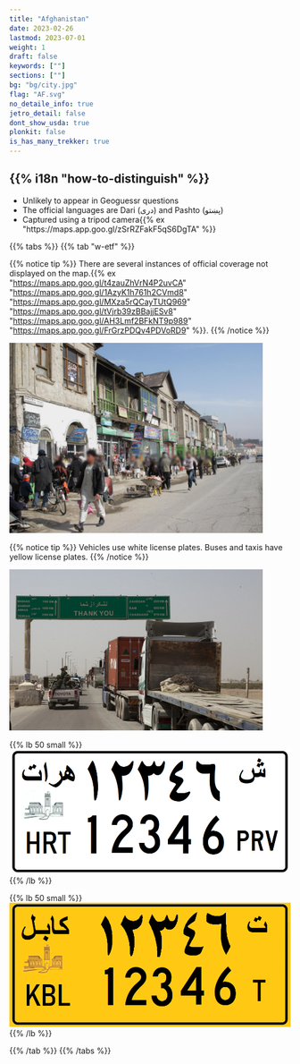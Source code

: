 ```yaml
---
title: "Afghanistan"
date: 2023-02-26
lastmod: 2023-07-01
weight: 1
draft: false
keywords: [""]
sections: [""]
bg: "bg/city.jpg"
flag: "AF.svg"
no_detaile_info: true
jetro_detail: false
dont_show_usda: true
plonkit: false
is_has_many_trekker: true
---
```


<div class="main-desciption country-description">
    <h2 class="section-title">{{% i18n "how-to-distinguish" %}}</h2>
    <ul class="rule-list">
        <li class="no-evidence">Unlikely to appear in Geoguessr questions</li>
        <li>The official languages are Dari (دری) and Pashto (پښتو)</li>
        <li>Captured using a tripod camera{{% ex "https://maps.app.goo.gl/zSrRZFakF5qS6DgTA" %}}</li>
    </ul>
</div>

{{% tabs %}}
{{% tab "w-etf" %}}

{{% notice tip %}}
There are several instances of official coverage not displayed on the map.{{% ex "https://maps.app.goo.gl/t4zauZhVrN4P2uvCA" "https://maps.app.goo.gl/1AzyK1h761h2CVmd8" "https://maps.app.goo.gl/MXza5rQCayTUtQ969" "https://maps.app.goo.gl/tVjrb39zBBajjESv8" "https://maps.app.goo.gl/AH3Lmf2BFkNT9p989" "https://maps.app.goo.gl/FrGrzPDQv4PDVoRD9" %}}.
{{% /notice %}}

<div class="googlemap-if no-margin">
<img src="./main.jpg" width="90%" />
</div>

{{% notice tip %}}
Vehicles use <span class="quiz">white</span> license plates. Buses and taxis have yellow license plates.
{{% /notice %}}
<div class="googlemap-if no-margin">
<img src="./1133px-Afghanistan-Iran_border_in_Zaranj,_Afghanistan,_2011.jpg" width="90%">
</div>

{{% lb 50 small %}}
![](Afghanistan_-_License_Plate_-_PRV_-_HRT.png)
{{% /lb %}}

{{% lb 50 small %}}
![](Afghanistan_-_License_Plate_-_Taxi.png)
{{% /lb %}}

{{% /tab %}}
{{% /tabs %}}
